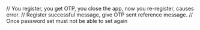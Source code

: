 // You register, you get OTP, you close the app, now you re-register, causes error.
// Register successful message, give OTP sent reference message.
// Once password set must not be able to set again